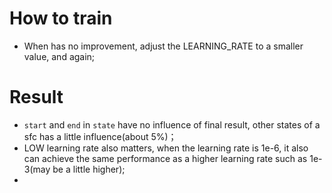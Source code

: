 # How to train

- When has no improvement, adjust the LEARNING_RATE to a smaller value, and again;

# Result

- `start` and `end` in `state` have no influence of final result, other states of a sfc has a little influence(about 5%)；
- LOW learning rate also matters, when the learning rate is 1e-6, it also can achieve the same performance as a higher learning rate such as 1e-3(may be a little higher);
- 

